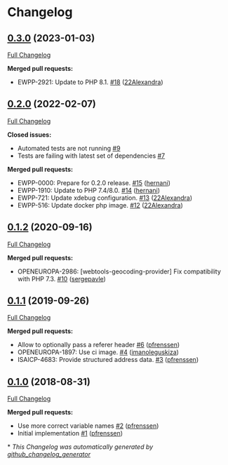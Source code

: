 # Changelog

## [0.3.0](https://github.com/openeuropa/webtools-geocoding-provider/tree/0.3.0) (2023-01-03)

[Full Changelog](https://github.com/openeuropa/webtools-geocoding-provider/compare/0.2.0...0.3.0)

**Merged pull requests:**

- EWPP-2921: Update to PHP 8.1. [\#18](https://github.com/openeuropa/webtools-geocoding-provider/pull/18) ([22Alexandra](https://github.com/22Alexandra))

## [0.2.0](https://github.com/openeuropa/webtools-geocoding-provider/tree/0.2.0) (2022-02-07)

[Full Changelog](https://github.com/openeuropa/webtools-geocoding-provider/compare/0.1.2...0.2.0)

**Closed issues:**

- Automated tests are not running [\#9](https://github.com/openeuropa/webtools-geocoding-provider/issues/9)
- Tests are failing with latest set of dependencies [\#7](https://github.com/openeuropa/webtools-geocoding-provider/issues/7)

**Merged pull requests:**

- EWPP-0000: Prepare for 0.2.0 release. [\#15](https://github.com/openeuropa/webtools-geocoding-provider/pull/15) ([hernani](https://github.com/hernani))
- EWPP-1910: Update to PHP 7.4/8.0. [\#14](https://github.com/openeuropa/webtools-geocoding-provider/pull/14) ([hernani](https://github.com/hernani))
- EWPP-721: Update xdebug configuration. [\#13](https://github.com/openeuropa/webtools-geocoding-provider/pull/13) ([22Alexandra](https://github.com/22Alexandra))
- EWPP-516: Update docker php image. [\#12](https://github.com/openeuropa/webtools-geocoding-provider/pull/12) ([22Alexandra](https://github.com/22Alexandra))

## [0.1.2](https://github.com/openeuropa/webtools-geocoding-provider/tree/0.1.2) (2020-09-16)

[Full Changelog](https://github.com/openeuropa/webtools-geocoding-provider/compare/0.1.1...0.1.2)

**Merged pull requests:**

- OPENEUROPA-2986: \[webtools-geocoding-provider\] Fix compatibility with PHP 7.3. [\#10](https://github.com/openeuropa/webtools-geocoding-provider/pull/10) ([sergepavle](https://github.com/sergepavle))

## [0.1.1](https://github.com/openeuropa/webtools-geocoding-provider/tree/0.1.1) (2019-09-26)

[Full Changelog](https://github.com/openeuropa/webtools-geocoding-provider/compare/0.1.0...0.1.1)

**Merged pull requests:**

- Allow to optionally pass a referer header [\#6](https://github.com/openeuropa/webtools-geocoding-provider/pull/6) ([pfrenssen](https://github.com/pfrenssen))
- OPENEUROPA-1897: Use ci image. [\#4](https://github.com/openeuropa/webtools-geocoding-provider/pull/4) ([imanoleguskiza](https://github.com/imanoleguskiza))
- ISAICP-4683: Provide structured address data. [\#3](https://github.com/openeuropa/webtools-geocoding-provider/pull/3) ([pfrenssen](https://github.com/pfrenssen))

## [0.1.0](https://github.com/openeuropa/webtools-geocoding-provider/tree/0.1.0) (2018-08-31)

[Full Changelog](https://github.com/openeuropa/webtools-geocoding-provider/compare/a5598202b78ab2db6be34c523d3fc500d54122df...0.1.0)

**Merged pull requests:**

- Use more correct variable names [\#2](https://github.com/openeuropa/webtools-geocoding-provider/pull/2) ([pfrenssen](https://github.com/pfrenssen))
- Initial implementation [\#1](https://github.com/openeuropa/webtools-geocoding-provider/pull/1) ([pfrenssen](https://github.com/pfrenssen))



\* *This Changelog was automatically generated by [github_changelog_generator](https://github.com/github-changelog-generator/github-changelog-generator)*
